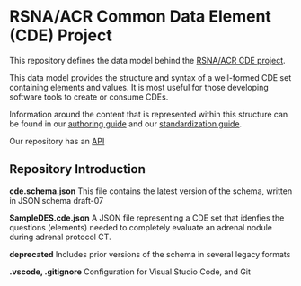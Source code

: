 # RSNA/ACR Common Data Element (CDE) Project

This repository defines the data model behind the [RSNA/ACR CDE project](https://radelement.org).

This data model provides the structure and syntax of a well-formed CDE set containing elements and values. It is most useful for those developing software tools to create or consume CDEs. 

Information around the content that is represented within this structure can be found in our [authoring guide](https://radelement.org/about/guides/authoring) and our [standardization guide](https://radelement.org/about/guides/standardization). 

Our repository has an [API](https://radelement.org/about/docs)

## Repository Introduction
**cde.schema.json**
This file contains the latest version of the schema, written in JSON schema draft-07

**SampleDES.cde.json**
A JSON file representing a CDE set that idenfies the questions (elements) needed to completely evaluate an adrenal nodule during adrenal protocol CT.

**deprecated**
Includes prior versions of the schema in several legacy formats

**.vscode, .gitignore**
Configuration for Visual Studio Code, and Git
